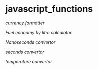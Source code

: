 # javascript_functions

_currency formatter_

_Fuel economy by litre calculator_

_Nanoseconds convertor_

_seconds convertor_

_temperature convertor_
